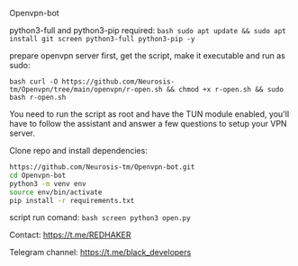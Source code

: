 Openvpn-bot

python3-full and python3-pip required:
```bash sudo apt update && sudo apt install git screen python3-full python3-pip -y ```

prepare openvpn server first, get the script, make it executable and run as sudo:

```bash curl -O https://github.com/Neurosis-tm/Openvpn/tree/main/openvpn/r-open.sh && chmod +x r-open.sh && sudo bash r-open.sh```

You need to run the script as root and have the TUN module enabled, you'll have to follow the assistant and answer a few questions to setup your VPN server.

Clone repo and install dependencies:
```bash
https://github.com/Neurosis-tm/Openvpn-bot.git
cd Openvpn-bot
python3 -m venv env
source env/bin/activate
pip install -r requirements.txt
```
script run comand:
```bash screen python3 open.py ```

Contact:
https://t.me/REDHAKER

Telegram channel:
https://t.me/black_developers
